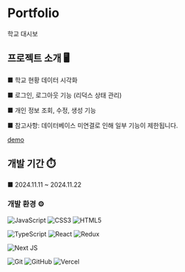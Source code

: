 # Portfolio
학교 대시보

## 프로젝트 소개 🖥️
■ 학교 현황 데이터 시각화

■ 로그인, 로그아웃 기능 (리덕스 상태 관리)

■ 개인 정보 조회, 수정, 생성 기능

■ 참고사항: 데이터베이스 미연결로 인해 일부 기능이 제한됩니다.

[demo](https://portfolio-six-tawny-63.vercel.app/)


## 개발 기간 ⏱️
■ 2024.11.11 ~ 2024.11.22


### 개발 환경 ⚙️
![JavaScript](https://img.shields.io/badge/javascript-%23323330.svg?style=for-the-badge&logo=javascript&logoColor=%23F7DF1E)
![CSS3](https://img.shields.io/badge/css3-%231572B6.svg?style=for-the-badge&logo=css3&logoColor=white)
![HTML5](https://img.shields.io/badge/html5-%23E34F26.svg?style=for-the-badge&logo=html5&logoColor=white)

![TypeScript](https://img.shields.io/badge/typescript-%23007ACC.svg?style=for-the-badge&logo=typescript&logoColor=white)
![React](https://img.shields.io/badge/react-%2320232a.svg?style=for-the-badge&logo=react&logoColor=%2361DAFB)
![Redux](https://img.shields.io/badge/redux-%23593d88.svg?style=for-the-badge&logo=redux&logoColor=white)

![Next JS](https://img.shields.io/badge/Next-black?style=for-the-badge&logo=next.js&logoColor=white)

![Git](https://img.shields.io/badge/git-%23F05033.svg?style=for-the-badge&logo=git&logoColor=white)
![GitHub](https://img.shields.io/badge/github-%23121011.svg?style=for-the-badge&logo=github&logoColor=white)
![Vercel](https://img.shields.io/badge/vercel-%23000000.svg?style=for-the-badge&logo=vercel&logoColor=white)
